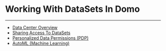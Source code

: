 


Working With DataSets In Domo
=============================
***
* [Data Center Overview](../../raw_kb/category/data_center_overview/index.html)
* [Sharing Access To DataSets](../../raw_kb/category/sharing_access_to_datasets/index.html)
* [Personalized Data Permissions (PDP)](../../raw_kb/category/personalized_data_permissions_pdp/index.html)
* [AutoML (Machine Learning)](../../raw_kb/category/automl_machine_learning/index.html)
